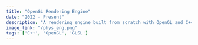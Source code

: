 ```yaml
---
title: "OpenGL Rendering Engine"
date: "2022 - Present"
description: "A rendering engine built from scratch with OpenGL and C++, featuring custom bounding volume hierarchy implementations and ."
image_link: "/phys_eng.png"
tags: ['C++', 'OpenGL', 'GLSL']
---
```

